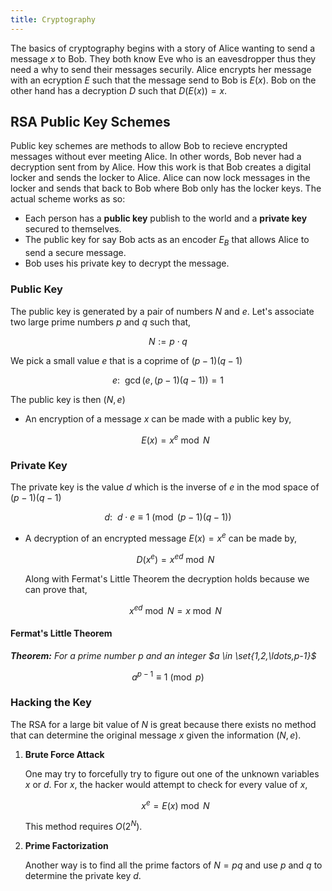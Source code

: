 ```yaml
---
title: Cryptography
---
```


The basics of cryptography begins with a story of Alice wanting to send a message $x$ to Bob. They both know Eve who is an eavesdropper thus they need a why to send their messages securily. Alice encrypts her message with an ecryption $E$ such that the message send to Bob is $E(x)$. Bob on the other hand has a decryption $D$ such that $D(E(x)) = x$.

## RSA Public Key Schemes

Public key schemes are methods to allow Bob to recieve encrypted messages without ever meeting Alice. In other words, Bob never had a decryption sent from by Alice. How this work is that Bob creates a digital locker and sends the locker to Alice. Alice can now lock messages in the locker and sends that back to Bob where Bob only has the locker keys. The actual scheme works as so:

* Each person has a **public key** publish to the world and a **private key** secured to themselves.
* The public key for say Bob acts as an encoder $E_B$ that allows Alice to send a secure message.
* Bob uses his private key to decrypt the message.

### Public Key

The public key is generated by a pair of numbers $N$ and $e$. Let's associate two large prime numbers $p$ and $q$ such that,

$$ N := p \cdot q $$

We pick a small value $e$ that is a coprime of $(p-1)(q-1)$

$$ e : ~~ \gcd\Big(e,(p-1)(q-1)\Big) = 1$$

The public key is then $(N,e)$

* An encryption of a message $x$ can be made with a public key by,

    $$ E(x) = x^e \bmod N $$

### Private Key

The private key is the value $d$ which is the inverse of $e$ in the mod space of $(p-1)(q-1)$

$$ d: ~~ d\cdot e \equiv 1 \pmod{(p-1)(q-1)} $$

*  A decryption of an encrypted message $E(x) = x^e$ can be made by,

    $$ D(x^e) = x^{ed} \bmod N $$

    Along with Fermat's Little Theorem the decryption holds because we can prove that,

    $$ x^{ed} \bmod N = x \bmod N $$

#### Fermat's Little Theorem

_**Theorem:** For a prime number $p$ and an integer $a \in \set{1,2,\ldots,p-1}$_

$$ a^{p-1} \equiv 1 \pmod{p} $$

### Hacking the Key

The RSA for a large bit value of $N$ is great because there exists no method that can determine the original message $x$ given the information $(N, e)$.

1. **Brute Force Attack**

    One may try to forcefully try to figure out one of the unknown variables $x$ or $d$. For $x$, the hacker would attempt to check for every value of $x$,

    $$ x^e = E(x) \bmod N $$

    This method requires $O(2^N)$.

2. **Prime Factorization**

    Another way is to find all the prime factors of $N = pq$ and use $p$ and $q$ to determine the private key $d$.
